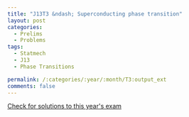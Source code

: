 ```yaml
---
title: "J13T3 &ndash; Superconducting phase transition"
layout: post
categories:
  - Prelims
  - Problems
tags:
  - Statmech
  - J13
  - Phase Transitions

permalink: /:categories/:year/:month/T3:output_ext
comments: false
---
```

<object data="2013J3T.pdf" type="application/pdf" width="100%" height="500"></object>
<div class="message"><a href='https://princetonprelim.com/prelim/29/'>Check for solutions to this year's exam</a></div>